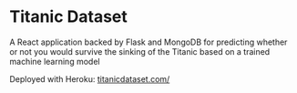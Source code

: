 # Titanic Dataset

A React application backed by Flask and MongoDB for predicting whether or not you would survive the sinking of the Titanic based on a trained machine learning model

Deployed with Heroku: [titanicdataset.com/](http://www.titanicdataset.com/)
